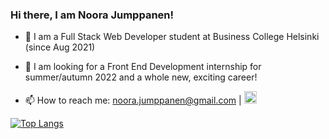 ### Hi there, I am Noora Jumppanen!


- 🌱 I am a Full Stack Web Developer student at Business College Helsinki (since Aug 2021)

- 🔭 I am looking for a Front End Development internship for summer/autumn 2022 and a whole new, exciting career! 

- 📫 How to reach me: noora.jumppanen@gmail.com | [<img src='https://cdn.jsdelivr.net/npm/simple-icons@3.0.1/icons/linkedin.svg' alt='linkedin' height='20'>](https://www.linkedin.com/in/noora-jumppanen/)  


[![Top Langs](https://github-readme-stats.vercel.app/api/top-langs/?username=NooraJumppanen&layout=compact)](https://github.com/anuraghazra/github-readme-stats)

